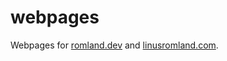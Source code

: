 # webpages
Webpages for [romland.dev](https://romland.dev) and [linusromland.com](http://linusromland.com).
